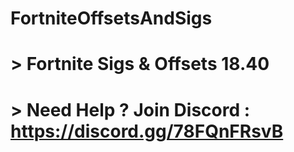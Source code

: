 # FortniteOffsetsAndSigs
# > Fortnite Sigs &amp; Offsets 18.40
# > Need Help ? Join Discord : https://discord.gg/78FQnFRsvB

